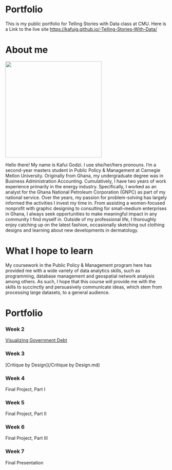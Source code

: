 # Portfolio
This is my public portfolio for Telling Stories with Data class at CMU. Here is a Link to the live site  https://kafuig.github.io/-Telling-Stories-With-Data/

# About me
<img src="https://user-images.githubusercontent.com/98299182/152720995-af305203-39fa-48d5-8fd9-76a81488d704.png" width="300" height="300">

Hello there! My name is Kafui Godzi. I use she/her/hers pronouns. I’m a second-year masters student in Public Policy & Management at Carnegie Mellon University. Originally from Ghana, my undergraduate degree was in Business Administration Accounting. Cumulatively, I have two years of work experience primarily in the energy industry. Specifically, I worked as an analyst for the Ghana National Petroleum Corporation (GNPC) as part of my national service. Over the years, my passion for problem-solving has largely informed the activities I invest my time in. From assisting a women-focused nonprofit with graphic designing to consulting for small-medium enterprises in Ghana, I always seek opportunities to make meaningful impact in any community I find myself in. Outside of my professional life, I thoroughly enjoy catching up on the latest fashion, occasionally sketching out clothing designs and learning about new developments in dermatology.

# What I hope to learn
My coursework in the Public Policy & Management program here has provided me with a wide variety of data analytics skills, such as programming, database management and geospatial network analysis among others. As such, I hope that this course will provide me with the skills to succinctly and persuasively communicate ideas, which stem from processing large datasets, to a general audience.

# Portfolio
### Week 2
[Visualizing Government Debt](/dataviz2.md)  
### Week 3
[Critique by Design](/Critique by Design.md)
### Week 4
Final Project, Part I   
### Week 5
Final Project, Part II  
### Week 6
Final Project, Part III   
### Week 7
Final Presentation

